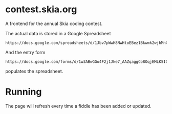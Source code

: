 contest.skia.org
================

A frontend for the annual Skia coding contest.

The actual data is stored in a Google Spreadsheet

    https://docs.google.com/spreadsheets/d/1Jbv7pWwH8NwHtoEBez1Bkwmk2wjhMnCk9UKttYqPjNQ

And the entry form

    https://docs.google.com/forms/d/1w3ABwGGo4F2j1Jke7_AAZqaggCo8OqjEMLKSI0iVD7g/edit

populates the spreadsheet.

Running
=======

The page will refresh every time a fiddle has been added or updated.


